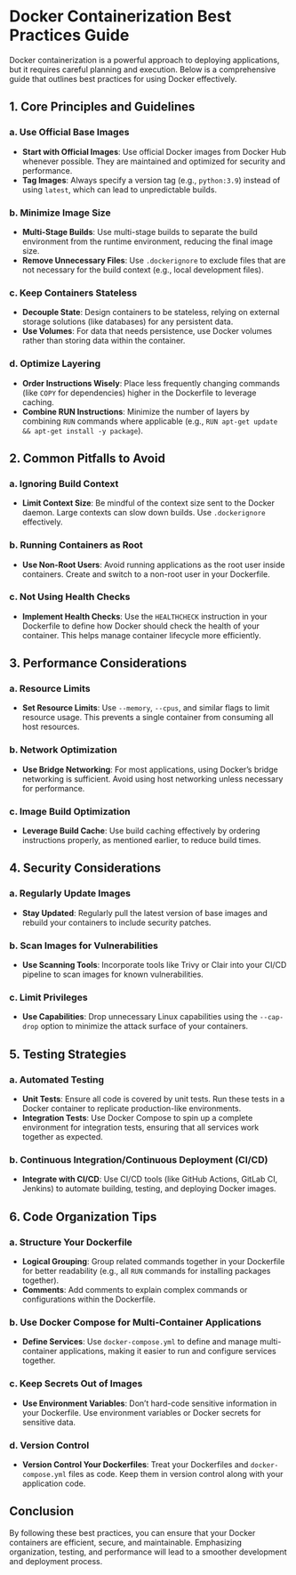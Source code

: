 # Docker Containerization Best Practices Guide

Docker containerization is a powerful approach to deploying applications, but it requires careful planning and execution. Below is a comprehensive guide that outlines best practices for using Docker effectively.

## 1. Core Principles and Guidelines

### a. Use Official Base Images
- **Start with Official Images**: Use official Docker images from Docker Hub whenever possible. They are maintained and optimized for security and performance.
- **Tag Images**: Always specify a version tag (e.g., `python:3.9`) instead of using `latest`, which can lead to unpredictable builds.

### b. Minimize Image Size
- **Multi-Stage Builds**: Use multi-stage builds to separate the build environment from the runtime environment, reducing the final image size.
- **Remove Unnecessary Files**: Use `.dockerignore` to exclude files that are not necessary for the build context (e.g., local development files).

### c. Keep Containers Stateless
- **Decouple State**: Design containers to be stateless, relying on external storage solutions (like databases) for any persistent data.
- **Use Volumes**: For data that needs persistence, use Docker volumes rather than storing data within the container.

### d. Optimize Layering
- **Order Instructions Wisely**: Place less frequently changing commands (like `COPY` for dependencies) higher in the Dockerfile to leverage caching.
- **Combine RUN Instructions**: Minimize the number of layers by combining `RUN` commands where applicable (e.g., `RUN apt-get update && apt-get install -y package`).

## 2. Common Pitfalls to Avoid

### a. Ignoring Build Context
- **Limit Context Size**: Be mindful of the context size sent to the Docker daemon. Large contexts can slow down builds. Use `.dockerignore` effectively.

### b. Running Containers as Root
- **Use Non-Root Users**: Avoid running applications as the root user inside containers. Create and switch to a non-root user in your Dockerfile.

### c. Not Using Health Checks
- **Implement Health Checks**: Use the `HEALTHCHECK` instruction in your Dockerfile to define how Docker should check the health of your container. This helps manage container lifecycle more efficiently.

## 3. Performance Considerations

### a. Resource Limits
- **Set Resource Limits**: Use `--memory`, `--cpus`, and similar flags to limit resource usage. This prevents a single container from consuming all host resources.

### b. Network Optimization
- **Use Bridge Networking**: For most applications, using Docker’s bridge networking is sufficient. Avoid using host networking unless necessary for performance.

### c. Image Build Optimization
- **Leverage Build Cache**: Use build caching effectively by ordering instructions properly, as mentioned earlier, to reduce build times.

## 4. Security Considerations

### a. Regularly Update Images
- **Stay Updated**: Regularly pull the latest version of base images and rebuild your containers to include security patches.

### b. Scan Images for Vulnerabilities
- **Use Scanning Tools**: Incorporate tools like Trivy or Clair into your CI/CD pipeline to scan images for known vulnerabilities.

### c. Limit Privileges
- **Use Capabilities**: Drop unnecessary Linux capabilities using the `--cap-drop` option to minimize the attack surface of your containers.

## 5. Testing Strategies

### a. Automated Testing
- **Unit Tests**: Ensure all code is covered by unit tests. Run these tests in a Docker container to replicate production-like environments.
- **Integration Tests**: Use Docker Compose to spin up a complete environment for integration tests, ensuring that all services work together as expected.

### b. Continuous Integration/Continuous Deployment (CI/CD)
- **Integrate with CI/CD**: Use CI/CD tools (like GitHub Actions, GitLab CI, Jenkins) to automate building, testing, and deploying Docker images.

## 6. Code Organization Tips

### a. Structure Your Dockerfile
- **Logical Grouping**: Group related commands together in your Dockerfile for better readability (e.g., all `RUN` commands for installing packages together).
- **Comments**: Add comments to explain complex commands or configurations within the Dockerfile.

### b. Use Docker Compose for Multi-Container Applications
- **Define Services**: Use `docker-compose.yml` to define and manage multi-container applications, making it easier to run and configure services together.

### c. Keep Secrets Out of Images
- **Use Environment Variables**: Don’t hard-code sensitive information in your Dockerfile. Use environment variables or Docker secrets for sensitive data.

### d. Version Control
- **Version Control Your Dockerfiles**: Treat your Dockerfiles and `docker-compose.yml` files as code. Keep them in version control along with your application code.

## Conclusion
By following these best practices, you can ensure that your Docker containers are efficient, secure, and maintainable. Emphasizing organization, testing, and performance will lead to a smoother development and deployment process.
